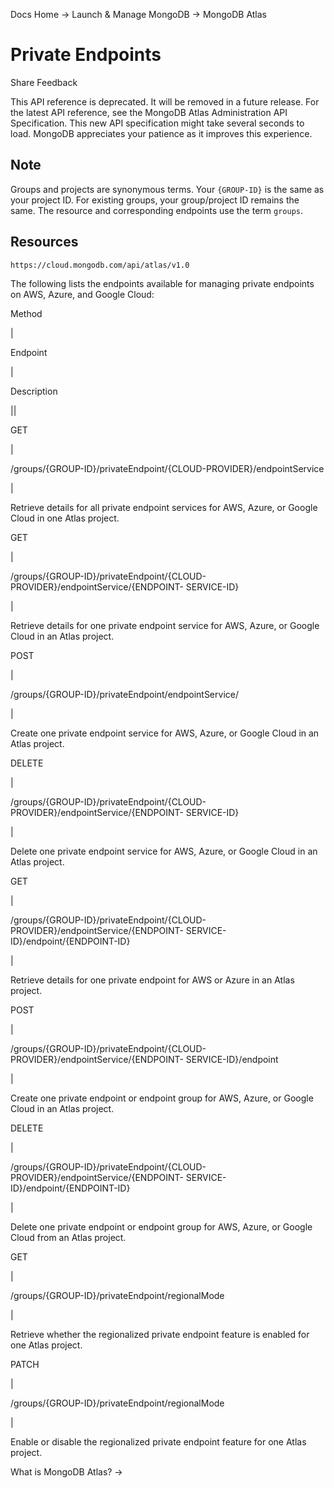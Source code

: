 Docs Home → Launch & Manage MongoDB → MongoDB Atlas

# Private Endpoints

Share Feedback

This API reference is deprecated. It will be removed in a future release. For
the latest API reference, see the MongoDB Atlas Administration API
Specification. This new API specification might take several seconds to load.
MongoDB appreciates your patience as it improves this experience.

## Note

Groups and projects are synonymous terms. Your `{GROUP-ID}` is the same as
your project ID. For existing groups, your group/project ID remains the same.
The resource and corresponding endpoints use the term `groups`.

## Resources

`https://cloud.mongodb.com/api/atlas/v1.0`

The following lists the endpoints available for managing private endpoints on
AWS, Azure, and Google Cloud:

Method

|

Endpoint

|

Description  
  
||  
  
GET

|

/groups/{GROUP-ID}/privateEndpoint/{CLOUD-PROVIDER}/endpointService

|

Retrieve details for all private endpoint services for AWS, Azure, or Google
Cloud in one Atlas project.  
  
GET

|

/groups/{GROUP-ID}/privateEndpoint/{CLOUD-PROVIDER}/endpointService/{ENDPOINT-
SERVICE-ID}

|

Retrieve details for one private endpoint service for AWS, Azure, or Google
Cloud in an Atlas project.  
  
POST

|

/groups/{GROUP-ID}/privateEndpoint/endpointService/

|

Create one private endpoint service for AWS, Azure, or Google Cloud in an
Atlas project.  
  
DELETE

|

/groups/{GROUP-ID}/privateEndpoint/{CLOUD-PROVIDER}/endpointService/{ENDPOINT-
SERVICE-ID}

|

Delete one private endpoint service for AWS, Azure, or Google Cloud in an
Atlas project.  
  
GET

|

/groups/{GROUP-ID}/privateEndpoint/{CLOUD-PROVIDER}/endpointService/{ENDPOINT-
SERVICE-ID}/endpoint/{ENDPOINT-ID}

|

Retrieve details for one private endpoint for AWS or Azure in an Atlas
project.  
  
POST

|

/groups/{GROUP-ID}/privateEndpoint/{CLOUD-PROVIDER}/endpointService/{ENDPOINT-
SERVICE-ID}/endpoint

|

Create one private endpoint or endpoint group for AWS, Azure, or Google Cloud
in an Atlas project.  
  
DELETE

|

/groups/{GROUP-ID}/privateEndpoint/{CLOUD-PROVIDER}/endpointService/{ENDPOINT-
SERVICE-ID}/endpoint/{ENDPOINT-ID}

|

Delete one private endpoint or endpoint group for AWS, Azure, or Google Cloud
from an Atlas project.  
  
GET

|

/groups/{GROUP-ID}/privateEndpoint/regionalMode

|

Retrieve whether the regionalized private endpoint feature is enabled for one
Atlas project.  
  
PATCH

|

/groups/{GROUP-ID}/privateEndpoint/regionalMode

|

Enable or disable the regionalized private endpoint feature for one Atlas
project.  
  
What is MongoDB Atlas? →

